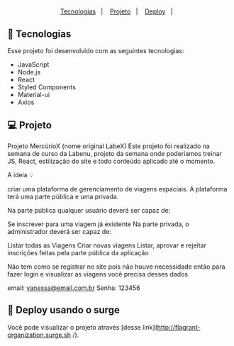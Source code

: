 <h1 align="center">
  <title="MercúrioX"/>
</h1>

<p align="center">
  <a href="#-tecnologias">Tecnologias</a>&nbsp;&nbsp;&nbsp;|&nbsp;&nbsp;&nbsp;
  <a href="#-projeto">Projeto</a>&nbsp;&nbsp;&nbsp;|&nbsp;&nbsp;&nbsp;
  <a href="http:flagrant-organization.surge.sh/">Deploy</a>&nbsp;&nbsp;&nbsp;|&nbsp;&nbsp;&nbsp;
</p>

## 🚀 Tecnologias

Esse projeto foi desenvolvido com as seguintes tecnologias:

- JavaScript
- Node.js
- React 
- Styled Components
- Material-ui
- Axios

## 💻 Projeto

Projeto MercúrioX (nome original LabeX)
Este projeto foi realizado na semana de curso da Labenu, projeto da semana onde poderiamos treinar JS, React, estilização do site e todo conteúdo aplicado até o momento.

A ideia :bulb:

criar uma plataforma de gerenciamento de viagens espaciais. A plataforma terá uma parte pública e uma privada.

Na parte pública qualquer usuário deverá ser capaz de:

Se inscrever para uma viagem já existente
Na parte privada, o administrador deverá ser capaz de:

Listar todas as Viagens
Criar novas viagens
Listar, aprovar e rejeitar inscrições feitas pela parte pública da aplicação

Não tem como se registrar no site pois não houve necessidade então para fazer login
e visualizar as viagens você precisa desses dados 

email: vanessa@email.com.br
Senha: 123456


## 🔖 Deploy usando o surge

Você pode visualizar o projeto através [desse link](http://flagrant-organization.surge.sh
/). 
